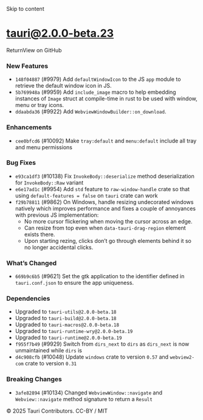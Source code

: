 Skip to content
# tauri@2.0.0-beta.23
ReturnView on GitHub
### New Features
  * `148f04887` (#9979) Add `defaultWindowIcon` to the JS `app` module to retrieve the default window icon in JS.
  * `5b769948a` (#9959) Add `include_image` macro to help embedding instances of `Image` struct at compile-time in rust to be used with window, menu or tray icons.
  * `ddaabda36` (#9922) Add `WebviewWindowBuilder::on_download`.


### Enhancements
  * `cee0bfcd6` (#10092) Make `tray:default` and `menu:default` include all tray and menu permissions


### Bug Fixes
  * `e93ca1df3` (#10138) Fix `InvokeBody::deserialize` method deserialization for `InvokeBody::Raw` variant
  * `e6e17ad1c` (#9954) Add `std` feature to `raw-window-handle` crate so that using `default-features = false` on `tauri` crate can work
  * `f29b78811` (#9862) On Windows, handle resizing undecorated windows natively which improves performance and fixes a couple of annoyances with previous JS implementation:
    * No more cursor flickering when moving the cursor across an edge.
    * Can resize from top even when `data-tauri-drag-region` element exists there.
    * Upon starting rezing, clicks don’t go through elements behind it so no longer accidental clicks.


### What’s Changed
  * `669b9c6b5` (#9621) Set the gtk application to the identifier defined in `tauri.conf.json` to ensure the app uniqueness.


### Dependencies
  * Upgraded to `tauri-utils@2.0.0-beta.18`
  * Upgraded to `tauri-build@2.0.0-beta.18`
  * Upgraded to `tauri-macros@2.0.0-beta.18`
  * Upgraded to `tauri-runtime-wry@2.0.0-beta.19`
  * Upgraded to `tauri-runtime@2.0.0-beta.19`
  * `f955f7b49` (#9929) Switch from `dirs_next` to `dirs` as `dirs_next` is now unmaintained while `dirs` is
  * `d4c908cfb` (#10048) Update `windows` crate to version `0.57` and `webview2-com` crate to version `0.31`


### Breaking Changes
  * `3afe82894` (#10134) Changed `WebviewWindow::navigate` and `Webview::navigate` method signature to return a `Result`


© 2025 Tauri Contributors. CC-BY / MIT
